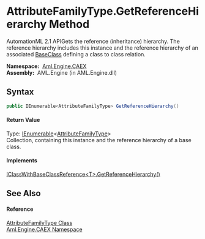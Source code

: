 AttributeFamilyType.GetReferenceHierarchy Method
================================================
AutomationML 2.1 APIGets the reference (inheritance) hierarchy. The reference hierarchy includes this instance and the reference hierarchy of an associated [BaseClass][1] defining a class to class relation.

  **Namespace:**  [Aml.Engine.CAEX][2]  
  **Assembly:**  AML.Engine (in AML.Engine.dll)

Syntax
------

```csharp
public IEnumerable<AttributeFamilyType> GetReferenceHierarchy()
```

#### Return Value
Type: [IEnumerable][3]&lt;[AttributeFamilyType][4]>  
Collection, containing this instance and the reference hierarchy of a base class.
#### Implements
[IClassWithBaseClassReference&lt;T>.GetReferenceHierarchy()][5]  


See Also
--------

#### Reference
[AttributeFamilyType Class][4]  
[Aml.Engine.CAEX Namespace][2]  

[1]: BaseClass.md
[2]: ../README.md
[3]: https://docs.microsoft.com/dotnet/api/system.collections.generic.ienumerable-1
[4]: README.md
[5]: ../IClassWithBaseClassReference_1/GetReferenceHierarchy.md
[6]: https://www.automationml.org
[7]: ../../icons/logoShade.png